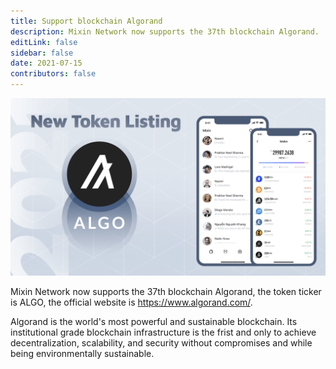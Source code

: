 ```yaml
---
title: Support blockchain Algorand
description: Mixin Network now supports the 37th blockchain Algorand.
editLink: false
sidebar: false
date: 2021-07-15
contributors: false
---
```


![algo-support](./algo-support.png)

Mixin Network now supports the 37th blockchain Algorand, the token ticker is ALGO, the official website is https://www.algorand.com/.

Algorand is the world's most powerful and sustainable blockchain. Its institutional grade blockchain infrastructure is the frist and only to achieve decentralization, scalability, and security without compromises and while being environmentally sustainable.